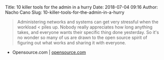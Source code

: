 Title: 10 killer tools for the admin in a hurry
Date: 2018-07-04 09:16
Author: Nacho Cano
Slug: 10-killer-tools-for-the-admin-in-a-hurry

> Administering networks and systems can get very stressful when the workload
< piles up. Nobody really appreciates how long anything takes, and everyone
> wants their specific thing done yesterday. So it's no wonder so many of us
> are drawn to the open source spirit of figuring out what works and sharing
> it with everyone.

- Opensource.com | [opensource.com][]

  [opensource.com]: https://opensource.com/article/18/7/tools-admin
    "10 killer tools for the admin in a hurry"
